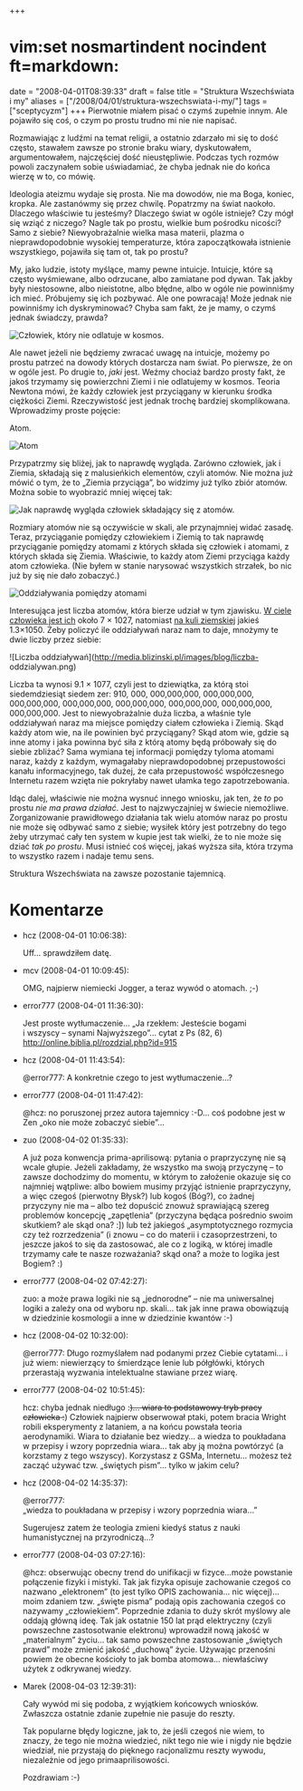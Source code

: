 +++
# vim:set nosmartindent nocindent ft=markdown:
date = "2008-04-01T08:39:33"
draft = false
title = "Struktura Wszechświata i my"
aliases = ["/2008/04/01/struktura-wszechswiata-i-my/"]
tags = ["sceptycyzm"]
+++
Pierwotnie miałem pisać o czymś zupełnie innym. Ale pojawiło się coś, o czym
po prostu trudno mi nie nie napisać.

Rozmawiając z ludźmi na temat religii, a ostatnio zdarzało mi się to dość
często, stawałem zawsze po stronie braku wiary, dyskutowałem, argumentowałem,
najczęściej dość nieustępliwie. Podczas tych rozmów powoli zaczynałem sobie
uświadamiać, że chyba jednak nie do końca wierzę w to, co mówię.

Ideologia ateizmu wydaje się prosta. Nie ma dowodów, nie ma Boga, koniec,
kropka. Ale zastanówmy się przez chwilę. Popatrzmy na świat naokoło. Dlaczego
właściwie tu jesteśmy? Dlaczego świat w ogóle istnieje? Czy mógł się wziąć z
niczego? Nagle tak po prostu, wielkie bum pośrodku nicości? Samo z siebie?
Niewyobrażalnie wielka masa materii, plazma o nieprawdopodobnie wysokiej
temperaturze, która zapoczątkowała istnienie wszystkiego, pojawiła się tam ot,
tak po prostu?

My, jako ludzie, istoty myślące, mamy pewne intuicje. Intuicje, które są
często wyśmiewane, albo odrzucane, albo zamiatane pod dywan. Tak jakby były
niestosowne, albo nieistotne, albo błędne, albo w ogóle nie powinniśmy ich
mieć. Próbujemy się ich pozbywać. Ale one powracają! Może jednak nie
powinniśmy ich dyskryminować? Chyba sam fakt, że je mamy, o czymś jednak
świadczy, prawda?

![Człowiek, który nie odlatuje w
kosmos.](http://media.blizinski.pl/images/blog/czlowiek-ziemia-1.png)

Ale nawet jeżeli nie będziemy zwracać uwagę na intuicje, możemy po prostu
patrzeć na dowody których dostarcza nam świat. Po pierwsze, że on w ogóle
jest. Po drugie to, _jaki_ jest. Weźmy chociaż bardzo prosty fakt, że jakoś
trzymamy się powierzchni Ziemi i nie odlatujemy w kosmos. Teoria Newtona mówi,
że każdy człowiek jest przyciągany w kierunku środka ciężkości Ziemi.
Rzeczywistość jest jednak trochę bardziej skomplikowana. Wprowadzimy proste
pojęcie:

Atom.

![Atom](http://media.blizinski.pl/images/blog/atom.png)

Przypatrzmy się bliżej, jak to naprawdę wygląda. Zarówno człowiek, jak i
Ziemia, składają się z malusieńkich elementów, czyli atomów. Nie można już
mówić o tym, że to „Ziemia przyciąga”, bo widzimy już tylko zbiór atomów.
Można sobie to wyobrazić mniej więcej tak:

![Jak naprawdę wygląda człowiek składający się z
atomów.](http://media.blizinski.pl/images/blog/czlowiek-ziemia-3.png)

Rozmiary atomów nie są oczywiście w skali, ale przynajmniej widać zasadę.
Teraz, przyciąganie pomiędzy człowiekiem i Ziemią to tak naprawdę przyciąganie
pomiędzy atomami z których składa się człowiek i atomami, z których składa się
Ziemia. Właściwie, to każdy atom Ziemi przyciąga każdy atom człowieka. (Nie
byłem w stanie narysować wszystkich strzałek, bo nic już by się nie dało
zobaczyć.)

![Oddziaływania pomiędzy
atomami](http://media.blizinski.pl/images/blog/czlowiek-ziemia-4.png)

Interesująca jest liczba atomów, która bierze udział w tym zjawisku. [W ciele
człowieka jest ich](http://education.jlab.org/qa/mathatom_04.html) około 7 ×
1027, natomiast [na kuli
ziemskiej](http://wiki.answers.com/Q/How_many_atoms_are_there_on_earth) jakieś
1.3×1050. Żeby policzyć ile oddziaływań naraz nam to daje, mnożymy te dwie
liczby przez siebie:

![Liczba oddziaływań](http://media.blizinski.pl/images/blog/liczba-
oddzialywan.png)

Liczba ta wynosi 9.1 × 1077, czyli jest to dziewiątka, za którą stoi
siedemdziesiąt siedem zer: 910, 000, 000,000,000, 000,000,000, 000,000,000,
000,000,000, 000,000,000, 000,000,000, 000,000,000, 000,000,000. Jest to
niewyobrażalnie duża liczba, a właśnie tyle oddziaływań naraz ma miejsce
pomiędzy ciałem człowieka i Ziemią. Skąd każdy atom wie, na ile powinien być
przyciągany? Skąd atom wie, gdzie są inne atomy i jaka powinna być siła z
którą atomy będą próbowały się do siebie zbliżać? Sama wymiana tej informacji
pomiędzy tyloma atomami naraz, każdy z każdym, wymagałaby nieprawdopodobnej
przepustowości kanału informacyjnego, tak dużej, że cała przepustowość
współczesnego Internetu razem wzięta nie pokryłaby nawet ułamka tego
zapotrzebowania.

Idąc dalej, właściwie nie można wysnuć innego wniosku, jak ten, że _to_ po
prostu _nie ma prawa działać_. Jest to najzwyczajniej w świecie niemożliwe.
Zorganizowanie prawidłowego działania tak wielu atomów naraz po prostu nie
może się odbywać samo z siebie; wysiłek który jest potrzebny do tego żeby
utrzymać cały ten system w kupie jest tak wielki, że to nie może się dziać
_tak po prostu_. Musi istnieć coś więcej, jakaś wyższa siła, która trzyma to
wszystko razem i nadaje temu sens.

Struktura Wszechświata na zawsze pozostanie tajemnicą.

# Komentarze

* hcz (2008-04-01 10:06:38): <p>Uff&#8230; sprawdziłem datę.</p>
* mcv (2008-04-01 10:09:45): <p><span class="caps">OMG</span>, najpierw
  niemiecki Jogger, a teraz wywód o atomach. ;-)</p>
* error777 (2008-04-01 11:36:30): <p>Jest proste wytłumaczenie&#8230; &#8222;Ja
  rzekłem: Jesteście bogami<br /> i wszyscy &#8211; synami Najwyższego&#8221;...
  cytat z Ps (82, 6) http://online.biblia.pl/rozdzial.php?id=915</p>
* hcz (2008-04-01 11:43:54): <p>@error777: A konkretnie czego to jest
  wytłumaczenie&#8230;?</p>
* error777 (2008-04-01 11:47:42): <p>@hcz: no poruszonej przez autora tajemnicy
  :-D&#8230; coś podobne jest w Zen &#8222;oko nie może zobaczyć
  siebie&#8221;...</p>
* zuo (2008-04-02 01:35:33): <p>A już poza konwencja prima-aprilisową: pytania o
  praprzyczynę nie są wcale głupie. Jeżeli zakładamy, że wszystko ma swoją
  przyczynę – to zawsze dochodzimy do momentu, w którym to założenie okazuje się
  co najmniej wątpliwe: albo bowiem musimy przyjąć istnienie praprzyczyny, a
  więc czegoś (pierwotny Błysk?) lub kogoś (Bóg?), co żadnej przyczyny nie ma –
  albo też dopuścić znowuż sprawiającą szereg problemów koncepcję „zapętlenia”
  (przyczyna będąca pośrednio swoim skutkiem? ale skąd ona? :]) lub też jakiegoś
  „asymptotycznego rozmycia czy też rozrzedzenia” (i znowu – co do materii i
  czasoprzestrzeni, to jeszcze jakoś to się da zastosować, ale co z logiką, w
  której imadle trzymamy całe te nasze rozważania? skąd ona? a może to logika
  jest Bogiem? :)</p>
* error777 (2008-04-02 07:42:27): <p>zuo: a może prawa logiki nie są
  &#8222;jednorodne&#8221; &#8211; nie ma uniwersalnej logiki a zależy ona od
  wyboru np. skali&#8230; tak jak inne prawa obowiązują w dziedzinie kosmologii
  a inne w dziedzinie kwantów :-)</p>
* hcz (2008-04-02 10:32:00): <p>@error777: Długo rozmyślałem nad podanymi przez
  Ciebie cytatami&#8230; i już wiem: niewierzący to śmierdzące lenie lub
  półgłówki, których przerastają wyzwania intelektualne stawiane przez
  wiarę.</p>
* error777 (2008-04-02 10:51:45): <p>hcz: chyba jednak niedługo :<del>)... wiara
  to podstawowy tryb pracy człowieka :</del>) Człowiek najpierw obserwował
  ptaki, potem bracia Wright robili eksperymenty z lataniem, a na końcu powstała
  teoria aerodynamiki. Wiara to działanie bez wiedzy&#8230; a wiedza to
  poukładana w przepisy i wzory poprzednia wiara&#8230; tak aby ją można
  powtórzyć (a korzstamy z tego wszyscy). Korzystasz z GSMa, Internetu&#8230;
  możesz też zacząć używać tzw. &#8222;świętych pism&#8221;... tylko w jakim
  celu?</p>
* hcz (2008-04-02 14:35:37): <p>@error777:<br /> &#8222;wiedza to poukładana w
  przepisy i wzory poprzednia wiara…&#8221; </p>  <p>Sugerujesz zatem że
  teologia zmieni kiedyś status z nauki humanistycznej na przyrodniczą...?</p>
* error777 (2008-04-03 07:27:16): <p>@hcz: obserwując obecny trend do unifikacji
  w fizyce&#8230;może powstanie połączenie fizyki i mistyki. Tak jak fizyka
  opisuje zachowanie czegoś co nazwano &#8222;elektronem&#8221; (to jest tylko
  <span class="caps">OPIS</span> zachowania&#8230; nic więcej)... moim zdaniem
  tzw. &#8222;święte pisma&#8221; podają opis zachowania czegoś co nazywamy
  &#8222;człowiekiem&#8221;. Poprzednie zdania to duży skrót myślowy ale oddają
  główną ideę. Tak jak ostatnie 150 lat prąd elektryczny (czyli powszechne
  zastosotwanie elektronu) wprowadził nową jakość w &#8222;materialnym&#8221;
  życiu&#8230; tak samo powszechne zastosowanie &#8222;świętych prawd&#8221;
  może zmienić jakość &#8222;duchową&#8221; życie. Używając przenośni powiem że
  obecne kościoły to jak bomba atomowa&#8230; niewłaściwy użytek z odkrywanej
  wiedzy.</p>
* Marek (2008-04-03 12:39:31): <p>Cały wywód mi się podoba, z wyjątkiem
  końcowych wniosków. Zwłaszcza ostatnie zdanie zupełnie nie pasuje do
  reszty.</p>  <p>Tak popularne błędy logiczne, jak to, że jeśli czegoś nie
  wiem, to znaczy, że tego nie można wiedzieć, nikt tego nie wie i nigdy nie
  będzie wiedział, nie przystają do pięknego racjonalizmu reszty wywodu,
  niezależnie od jego primaaprilisowości.</p>  <p>Pozdrawiam :-)</p>
